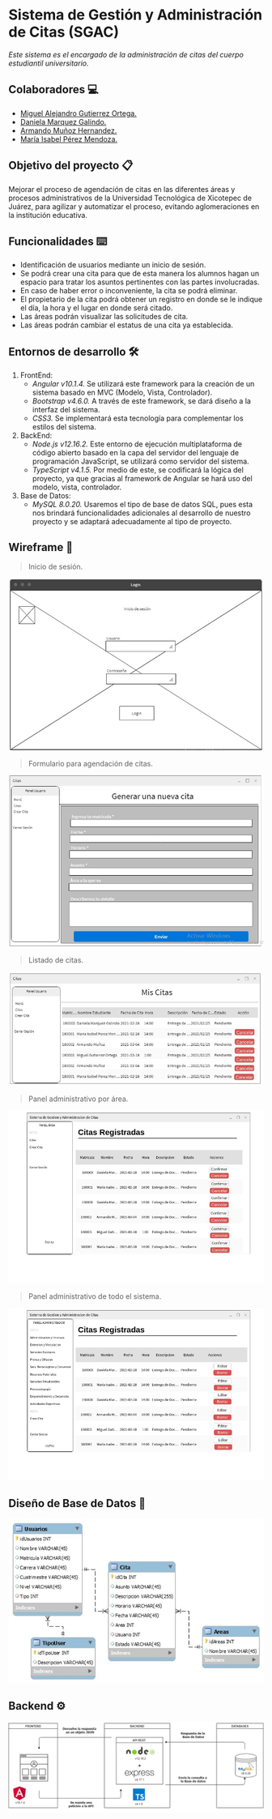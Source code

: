 # Sistema de Gestión y Administración de Citas (SGAC)
_Este sistema es el encargado de la administración de citas del cuerpo estudiantil universitario._

## Colaboradores 💻
* [Miguel Alejandro Gutierrez Ortega.](https://github.com/Alejandrom-GO)
* [Daniela Marquez Galindo.](https://github.com/dmarquezg)
* [Armando Muñoz Hernandez.](https://github.com/armandomuozh01)
* [María Isabel Pérez Mendoza.](https://github.com/mendozaIsabel)

## Objetivo del proyecto 📋
Mejorar el proceso de agendación de citas en las diferentes áreas y procesos administrativos de la Universidad Tecnológica de Xicotepec de Juárez, para agilizar y automatizar el proceso, evitando aglomeraciones en la institución educativa.

## Funcionalidades ⌨️
* Identificación de usuarios mediante un inicio de sesión.
* Se podrá crear una cita para que de esta manera los alumnos hagan un espacio para tratar los asuntos pertinentes con las partes involucradas.
* En caso de haber error o inconveniente, la cita se podrá eliminar.
* El propietario de la cita podrá obtener un registro en donde se le indique el día, la hora y el lugar en donde será citado.
* Las áreas podrán visualizar las solicitudes de cita.
* Las áreas podrán cambiar el estatus de una cita ya establecida.

## Entornos de desarrollo 🛠️
1. FrontEnd:
	  - _Angular v10.1.4._ Se utilizará este framework para la creación de un sistema basado en MVC (Modelo, Vista, Controlador).
	  - _Bootstrap v4.6.0._ A través de este framework, se dará diseño a la interfaz del sistema.
    - _CSS3._ Se implementará esta tecnología para complementar los estilos del sistema.
2. BackEnd:
    - _Node.js v12.16.2._ Este entorno de ejecución multiplataforma de código abierto basado en la capa del servidor del lenguaje de programación JavaScript, se utilizará como servidor del sistema. 
    - _TypeScript v4.1.5._ Por medio de este, se codificará la lógica del proyecto, ya que gracias al framework de Angular se hará uso del modelo, vista, controlador.
3. Base de Datos:
    - _MySQL 8.0.20._ Usaremos el tipo de base de datos SQL, pues esta nos brindará funcionalidades adicionales al desarrollo de nuestro proyecto y se adaptará adecuadamente al tipo de proyecto. 

## Wireframe 📌
> Inicio de sesión.

![](https://github.com/Alejandrom-GO/SistemaGestionAdministracionCitas/blob/main/src/assets/img/wireframe1.jpg)

> Formulario para agendación de citas.

![](https://github.com/Alejandrom-GO/SistemaGestionAdministracionCitas/blob/main/src/assets/img/wireframe2.jpg)

> Listado de citas.

![](https://github.com/Alejandrom-GO/SistemaGestionAdministracionCitas/blob/main/src/assets/img/wireframe3.jpg)

> Panel administrativo por área.

![](https://github.com/Alejandrom-GO/SistemaGestionAdministracionCitas/blob/main/src/assets/img/wireframe4.jpg)

> Panel administrativo de todo el sistema. 

![](https://github.com/Alejandrom-GO/SistemaGestionAdministracionCitas/blob/main/src/assets/img/wireframe5.jpg)

## Diseño de Base de Datos 📑

![](https://github.com/Alejandrom-GO/SistemaGestionAdministracionCitas/blob/main/src/assets/img/diagramaReacional.jpg)

## Backend ⚙️

![](https://github.com/Alejandrom-GO/SistemaGestionAdministracionCitas/blob/main/src/assets/img/backend.jpg)
